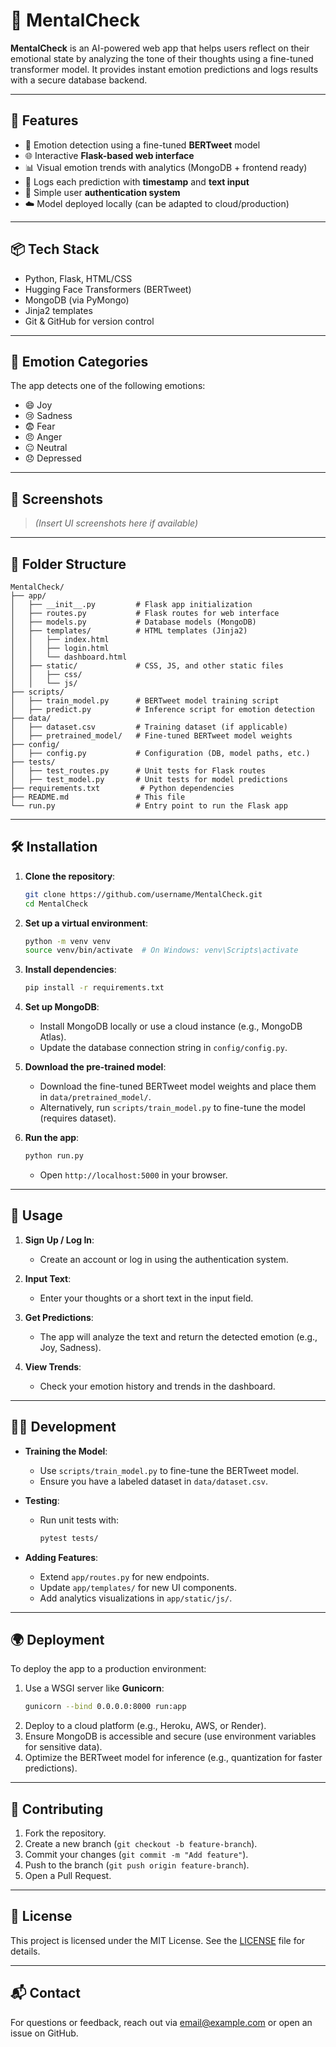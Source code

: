 # 🧠 MentalCheck

**MentalCheck** is an AI-powered web app that helps users reflect on their emotional state by analyzing the tone of their thoughts using a fine-tuned transformer model. It provides instant emotion predictions and logs results with a secure database backend.

---

## 🚀 Features

- 🧠 Emotion detection using a fine-tuned **BERTweet** model
- 🌐 Interactive **Flask-based web interface**
- 📊 Visual emotion trends with analytics (MongoDB + frontend ready)
- 📝 Logs each prediction with **timestamp** and **text input**
- 🔐 Simple user **authentication system**
- ☁️ Model deployed locally (can be adapted to cloud/production)

---

## 📦 Tech Stack

- Python, Flask, HTML/CSS
- Hugging Face Transformers (BERTweet)
- MongoDB (via PyMongo)
- Jinja2 templates
- Git & GitHub for version control

---

## 🧪 Emotion Categories

The app detects one of the following emotions:

- 😄 Joy  
- 😢 Sadness  
- 😨 Fear  
- 😠 Anger  
- 😐 Neutral  
- 😞 Depressed 

---

## 📸 Screenshots

> *(Insert UI screenshots here if available)*

---

## 📂 Folder Structure

```
MentalCheck/
├── app/
│   ├── __init__.py         # Flask app initialization
│   ├── routes.py           # Flask routes for web interface
│   ├── models.py           # Database models (MongoDB)
│   ├── templates/          # HTML templates (Jinja2)
│   │   ├── index.html
│   │   ├── login.html
│   │   └── dashboard.html
│   ├── static/             # CSS, JS, and other static files
│   │   ├── css/
│   │   └── js/
├── scripts/
│   ├── train_model.py      # BERTweet model training script
│   ├── predict.py          # Inference script for emotion detection
├── data/
│   ├── dataset.csv         # Training dataset (if applicable)
│   ├── pretrained_model/   # Fine-tuned BERTweet model weights
├── config/
│   ├── config.py           # Configuration (DB, model paths, etc.)
├── tests/
│   ├── test_routes.py      # Unit tests for Flask routes
│   ├── test_model.py       # Unit tests for model predictions
├── requirements.txt         # Python dependencies
├── README.md               # This file
└── run.py                  # Entry point to run the Flask app
```

---

## 🛠️ Installation

1. **Clone the repository**:
   ```bash
   git clone https://github.com/username/MentalCheck.git
   cd MentalCheck
   ```

2. **Set up a virtual environment**:
   ```bash
   python -m venv venv
   source venv/bin/activate  # On Windows: venv\Scripts\activate
   ```

3. **Install dependencies**:
   ```bash
   pip install -r requirements.txt
   ```

4. **Set up MongoDB**:
   - Install MongoDB locally or use a cloud instance (e.g., MongoDB Atlas).
   - Update the database connection string in `config/config.py`.

5. **Download the pre-trained model**:
   - Download the fine-tuned BERTweet model weights and place them in `data/pretrained_model/`.
   - Alternatively, run `scripts/train_model.py` to fine-tune the model (requires dataset).

6. **Run the app**:
   ```bash
   python run.py
   ```
   - Open `http://localhost:5000` in your browser.

---

## 🔧 Usage

1. **Sign Up / Log In**:
   - Create an account or log in using the authentication system.
   
2. **Input Text**:
   - Enter your thoughts or a short text in the input field.
   
3. **Get Predictions**:
   - The app will analyze the text and return the detected emotion (e.g., Joy, Sadness).
   
4. **View Trends**:
   - Check your emotion history and trends in the dashboard.

---

## 🧑‍💻 Development

- **Training the Model**:
   - Use `scripts/train_model.py` to fine-tune the BERTweet model.
   - Ensure you have a labeled dataset in `data/dataset.csv`.

- **Testing**:
   - Run unit tests with:
     ```bash
     pytest tests/
     ```

- **Adding Features**:
   - Extend `app/routes.py` for new endpoints.
   - Update `app/templates/` for new UI components.
   - Add analytics visualizations in `app/static/js/`.

---

## 🌍 Deployment

To deploy the app to a production environment:
1. Use a WSGI server like **Gunicorn**:
   ```bash
   gunicorn --bind 0.0.0.0:8000 run:app
   ```
2. Deploy to a cloud platform (e.g., Heroku, AWS, or Render).
3. Ensure MongoDB is accessible and secure (use environment variables for sensitive data).
4. Optimize the BERTweet model for inference (e.g., quantization for faster predictions).

---

## 🤝 Contributing

1. Fork the repository.
2. Create a new branch (`git checkout -b feature-branch`).
3. Commit your changes (`git commit -m "Add feature"`).
4. Push to the branch (`git push origin feature-branch`).
5. Open a Pull Request.

---

## 📜 License

This project is licensed under the MIT License. See the [LICENSE](LICENSE) file for details.

---

## 📬 Contact

For questions or feedback, reach out via [email@example.com](mailto:email@example.com) or open an issue on GitHub.